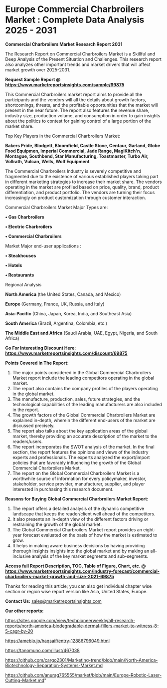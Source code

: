 # Europe Commercial Charbroilers Market : Complete Data Analysis 2025 - 2031

<strong>Commercial Charbroilers Market Research Report 2031</strong>

The Research Report on Commercial Charbroilers Market is a Skillful and Deep Analysis of the Present Situation and Challenges. This research report also analyzes other important trends and market drivers that will affect market growth over 2025-2031.

<strong>Request Sample Report @ <a href=https://www.marketreportsinsights.com/sample/69875>https://www.marketreportsinsights.com/sample/69875</a></strong>

This Commercial Charbroilers market report aims to provide all the participants and the vendors will all the details about growth factors, shortcomings, threats, and the profitable opportunities that the market will present in the near future. The report also features the revenue share, industry size, production volume, and consumption in order to gain insights about the politics to contest for gaining control of a large portion of the market share.

Top Key Players in the Commercial Charbroilers Market:

<strong>Bakers Pride, Blodgett, Bloomfield, Castle Stove, Centaur, Garland, Globe Food Equipmen, Imperial Commercial, Jade Range, MagiKitch&#39;n, Montague, Southbend, Star Manufacturing, Toastmaster, Turbo Air, Vollrath, Vulcan, Wells, Wolf Equipment</strong>

The Commercial Charbroilers Industry is severely competitive and fragmented due to the existence of various established players taking part in different marketing strategies to increase their market share. The vendors operating in the market are profiled based on price, quality, brand, product differentiation, and product portfolio. The vendors are turning their focus increasingly on product customization through customer interaction.

Commercial Charbroilers Market Major Types are:

<strong>• Gas Charbroilers

• Electric Charbroilers

• Commercial Charbroilers</strong>

Market Major end-user applications :

<strong>• Steakhouses

• Hotels

• Restaurants</strong>

Regional Analysis

</u><strong><b>North America</b></strong> (the United States, Canada, and Mexico)

<strong><b>Europe </b></strong>(Germany, France, UK, Russia, and Italy)

<strong><b>Asia-Pacific</b></strong> (China, Japan, Korea, India, and Southeast Asia)

<strong><b>South America</b></strong> (Brazil, Argentina, Colombia, etc.)

<strong><b>The Middle East and Africa</b></strong> (Saudi Arabia, UAE, Egypt, Nigeria, and South Africa)

<strong>Go For Interesting Discount Here: <a href=https://www.marketreportsinsights.com/discount/69875>https://www.marketreportsinsights.com/discount/69875</a></strong>

<strong>Points Covered in The Report:</strong>
<ol>
  <li>The major points considered in the Global Commercial Charbroilers Market report include the leading competitors operating in the global market.</li>
  <li>The report also contains the company profiles of the players operating in the global market.</li>
  <li>The manufacture, production, sales, future strategies, and the technological capabilities of the leading manufacturers are also included in the report.</li>
  <li>The growth factors of the Global Commercial Charbroilers Market are explained in-depth, wherein the different end-users of the market are discussed precisely.</li>
  <li>The report also talks about the key application areas of the global market, thereby providing an accurate description of the market to the readers/users.</li>
  <li>The report incorporates the SWOT analysis of the market. In the final section, the report features the opinions and views of the industry experts and professionals. The experts analyzed the export/import policies that are favorably influencing the growth of the Global Commercial Charbroilers Market.</li>
  <li>The report on the Global Commercial Charbroilers Market is a worthwhile source of information for every policymaker, investor, stakeholder, service provider, manufacturer, supplier, and player interested in purchasing this research document.</li>
</ol>
<strong>Reasons for Buying Global Commercial Charbroilers Market Report:</strong>

<ol>
  <li>The report offers a detailed analysis of the dynamic competitive landscape that keeps the reader/client well ahead of the competitors.</li>
  <li>It also presents an in-depth view of the different factors driving or restraining the growth of the global market.</li>
  <li>The Global Commercial Charbroilers Market report provides an eight-year forecast evaluated on the basis of how the market is estimated to grow.</li>
  <li>It helps in making aware business decisions by having providing thorough insights insights into the global market and by making an all-inclusive analysis of the key market segments and sub-segments.</li>
</ol>
<strong>Access full Report Description, TOC, Table of Figure, Chart, etc. @ <a href=https://www.marketreportsinsights.com/industry-forecast/commercial-charbroilers-market-growth-and-size-2021-69875>https://www.marketreportsinsights.com/industry-forecast/commercial-charbroilers-market-growth-and-size-2021-69875</a></strong>


Thanks for reading this article; you can also get individual chapter wise section or region wise report version like Asia, United States, Europe.

<strong>Contact Us:</strong>
sales@marketreportsinsights.com

<strong>Our other reports:</strong>

<a href=https://sites.google.com/view/techpioneerweekly/all-research-reports/north-america-biodegradable-dermal-fillers-market-to-witness-8-5-cagr-by-20>https://sites.google.com/view/techpioneerweekly/all-research-reports/north-america-biodegradable-dermal-fillers-market-to-witness-8-5-cagr-by-20</a>

<a href=https://ameblo.jp/haqsaif/entry-12886796049.html>https://ameblo.jp/haqsaif/entry-12886796049.html</a>

<a href=https://tanomuno.com/illust/467038>https://tanomuno.com/illust/467038</a>

<a href=https://github.com/cargo2301/Marketing-trend/blob/main/North-America-Biotechnology-Separation-Systems-Market.md>https://github.com/cargo2301/Marketing-trend/blob/main/North-America-Biotechnology-Separation-Systems-Market.md</a>

<a href=https://github.com/anurag765555/market/blob/main/Europe-Robotic-Laser-Cutting-Market.md>https://github.com/anurag765555/market/blob/main/Europe-Robotic-Laser-Cutting-Market.md</a>"

